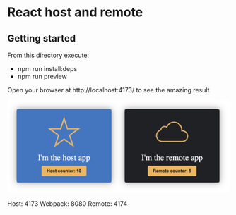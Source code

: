 # React host and remote

## Getting started

From this directory execute:

- npm run install:deps
- npm run preview

Open your browser at http://localhost:4173/ to see the amazing result

![screenshot](docs/screenshot.png)


Host: 4173
Webpack: 8080
Remote: 4174 